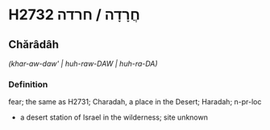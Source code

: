 # H2732 חֲרָדָה / חרדה

## Chărâdâh

_(khar-aw-daw' | huh-raw-DAW | huh-ra-DA)_

### Definition

fear; the same as H2731; Charadah, a place in the Desert; Haradah; n-pr-loc

- a desert station of Israel in the wilderness; site unknown
